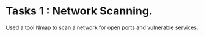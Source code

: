 # Tasks 1 : Network Scanning.
Used a tool Nmap to scan a network for open ports and vulnerable services.
